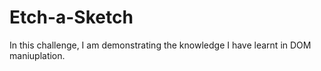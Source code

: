 # Etch-a-Sketch
In this challenge, I am demonstrating the knowledge I have learnt in DOM maniuplation.
